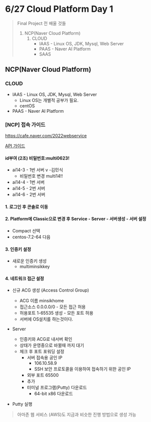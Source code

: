 # 6/27 Cloud Platform Day 1

> Final Project 전 배울 것들
>
> 1. NCP(Naver Cloud Platform)
>    1. CLOUD
>       - IAAS - Linux OS, JDK, Mysql, Web Server
>       - PAAS - Naver AI Platform
>       - SAAS
>
>    

## NCP(Naver Cloud Platform)

### CLOUD

- IAAS - Linux OS, JDK, Mysql, Web Server
  - Linux OS는 개별적 공부가 필요.
  - centOS
- PAAS - Naver AI Platform

### [NCP] 접속 가이드

https://cafe.naver.com/2022webservice

[API 가이드](https://api.ncloud-docs.com/docs/ko/home)

#### id부여 (2조) 비밀번호:multi0623! 

- ai14-3 - 1번 서버 v -김민식
  - 비밀번호 변경 multi14!!
- ai14-4 - 1번 서버
- ai14-5 - 2번 서버
- ai14-6 - 2번 서버

#### 1. 로그인 후 콘솔로 이동

#### 2. Platform에 Classic으로 변경 후 Service - Server - 서버생성 - 서버 설정

- Compact 선택
- centos-7.2-64 다음

#### 3. 인증키 설정

- 새로운 인증키 생성
  - multiminsikkey

#### 4. 네트워크 접근 설정

- 신규 ACG 생성 (Access Control Group)
  - ACG 이름 minsikhome
  - 접근소스 0.0.0.0/0 - 모든 접근 허용
  - 허용포트 1-65535 생성 - 모든 포트 허용
  - 서버에 OS설치를 하는것이다.

- Server
  - 인증키와 ACG로 내서버 확인
  - 상태가 운영중으로 바뀔때 까지 대기
  - 체크 후 포트 포워딩 설정
    - 서버 접속용 공인 IP
      - 106.10.58.9
      - SSH 보안 프로토콜을 이용하여 접속하기 위한 공인 IP
    - 외부 포트 65500
    - 추가
    - 터미널 프로그램(Putty) 다운로드
      - 64-bit x86 다운로드
- Putty 실행

> 아마존 웹 서비스 (AWS)도 지금과 비슷한 진행 방법으로 생성 가능